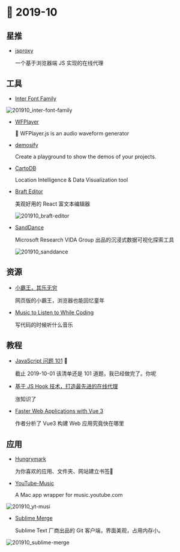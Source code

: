 # 📖 2019-10

## 星推

- [jsproxy](https://github.com/EtherDream/jsproxy)

    一个基于浏览器端 JS 实现的在线代理

## 工具

- [Inter Font Family](https://github.com/rsms/inter)

![201910_inter-font-family](http://xlbd.me/content/images/2019/10/201910_inter-font-family.png)

- [WFPlayer](https://github.com/zhw2590582/WFPlayer)

    🌊 WFPlayer.js is an audio waveform generator

- [demosify](https://github.com/demosify/demosify)

    Create a playground to show the demos of your projects.

- [CartoDB](https://github.com/CartoDB/cartodb)

    Location Intelligence & Data Visualization tool
    
- [Braft Editor](https://braft.margox.cn/)
    
    美观好用的 React 富文本编辑器
    
    ![201910_braft-editor](http://xlbd.me/content/images/2019/10/201910_braft-editor.jpg)


- [SandDance](https://sanddance.js.org/app/)

    Microsoft Research VIDA Group 出品的沉浸式数据可视化探索工具
    
    ![201910_sanddance](http://xlbd.me/content/images/2019/10/201910_sanddance.gif)


## 资源

- [小霸王，其乐无穷](https://www.yikm.net/)

    网页版的小霸王，浏览器也能回忆童年

- [Music to Listen to While Coding](https://chrisachard.com/music-to-listen-to-while-coding)

    写代码的时候听什么音乐

## 教程

- [JavaScript 问题 101](https://github.com/lydiahallie/javascript-questions/blob/master/zh-CN/README-zh_CN.md) 💯

    截止 2019-10-01 该清单还是 101 道题，我已经做完了。你呢

- [基于 JS Hook 技术，打造最先进的在线代理](https://github.com/EtherDream/jsproxy/blob/master/docs/blogs/js-hook.md)

    涨知识了

- [Faster Web Applications with Vue 3](https://vueschool.io/articles/vuejs-tutorials/faster-web-applications-with-vue-3/)
    
    作者分析了 Vue3 构建 Web 应用究竟快在哪里

## 应用

- [Hungrymark](https://www.v2ex.com/t/608363)

    为你喜欢的应用、文件夹、网站建立书签🔖

- [YouTube-Music](https://github.com/steve228uk/YouTube-Music)

    A Mac app wrapper for music.youtube.com
    
![201910_yt-musi](http://xlbd.me/content/images/2019/10/201910_yt-music.png)


- [Sublime Merge](https://www.sublimemerge.com/)

    Sublime Text 厂商出品的 Git 客户端，界面美观，占用内存小。
    
![201910_sublime-merge](http://xlbd.me/content/images/2019/10/201910_sublime-merge.jpg)
